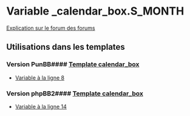 # Variable _calendar_box.S_MONTH
[Explication sur le forum des forums](http://forum.forumactif.com/t294113-listing-des-variables#_calendar_box.S_MONTH)
## Utilisations dans les templates
### Version PunBB#### [Template calendar_box](punbb/calendar_box.md)
* [Variable à la ligne 8](../punbb/calendar_box.tpl#L8)
### Version phpBB2#### [Template calendar_box](subsilver/calendar_box.md)
* [Variable à la ligne 14](../subsilver/calendar_box.tpl#L14)
